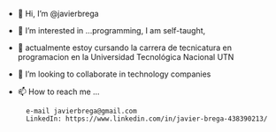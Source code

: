 - 👋 Hi, I’m @javierbrega
- 👀 I’m interested in ...programming, I am self-taught, 
- 🌱 actualmente estoy cursando la carrera de  tecnicatura en programacion en la Universidad Tecnológica Nacional UTN
- 💞️ I’m looking to collaborate in technology companies  
- 📫 How to reach me ...  
              
        e-mail javierbrega@gmail.com        
        LinkedIn: https://www.linkedin.com/in/javier-brega-438390213/
    

<!---
javierbrega/javierbrega is a ✨ special ✨ repository because its `README.md` (this file) appears on your GitHub profile.
You can click the Preview link to take a look at your changes.
--->
